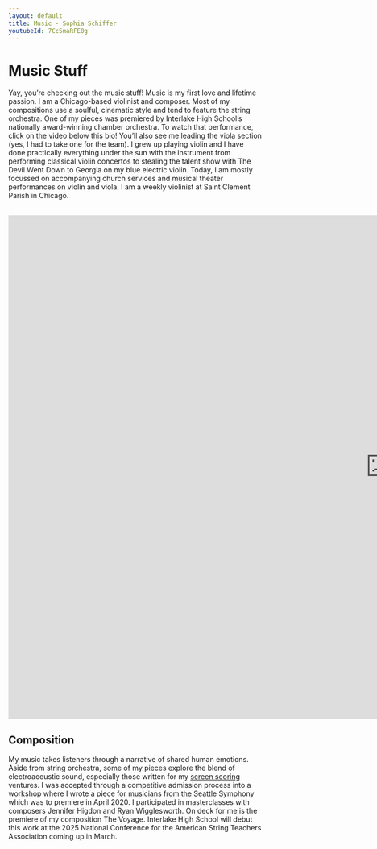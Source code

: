 ```yaml
---
layout: default
title: Music - Sophia Schiffer
youtubeId: 7Cc5maRFE0g
---
```


# Music Stuff
Yay, you’re checking out the music stuff! Music is my first love and lifetime passion. I am a Chicago-based violinist and composer. Most of my compositions use a soulful, cinematic style and tend to feature the string orchestra. One of my pieces was premiered by Interlake High School’s nationally award-winning chamber orchestra. To watch that performance, click on the video below this bio! You’ll also see me leading the viola section (yes, I had to take one for the team). I grew up playing violin and I have done practically everything under the sun with the instrument from performing classical violin concertos to stealing the talent show with The Devil Went Down to Georgia on my blue electric violin. Today, I am mostly focussed on accompanying church services and musical theater performances on violin and viola. I am a weekly violinist at Saint Clement Parish in Chicago.

<br>
<div class="embed-container">
  <iframe
      src="https://www.youtube.com/embed/{{ page.youtubeId }}"
      width="1500"
      height="1000"
      frameborder="0"
      allowfullscreen="true">
  </iframe>
</div>

## Composition
My music takes listeners through a narrative of shared human emotions. Aside from string orchestra, some of my pieces explore the blend of electroacoustic sound, especially those written for my <a href="https://youtu.be/ERgcIHkHXZM" target="_blank">screen scoring</a> ventures. I was accepted through a competitive admission process into a workshop where I wrote a piece for musicians from the Seattle Symphony which was to premiere in April 2020. I participated in masterclasses with composers Jennifer Higdon and Ryan Wigglesworth. On deck for me is the premiere of my composition The Voyage. Interlake High School will debut this work at the 2025 National Conference for the American String Teachers Association coming up in March.
